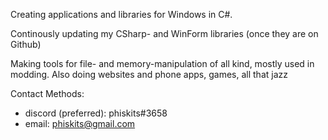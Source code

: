 Creating applications and libraries for Windows in C#.

Continously updating my CSharp- and WinForm libraries (once they are on Github)

Making tools for file- and memory-manipulation of all kind, mostly used in modding. Also doing websites and phone apps, games, all that jazz

Contact Methods:
- discord (preferred):  phiskits#3658
- email:                phiskits@gmail.com



<!---
phiskits/phiskits is a ✨ special ✨ repository because its `README.md` (this file) appears on your GitHub profile.
You can click the Preview link to take a look at your changes.
--->

